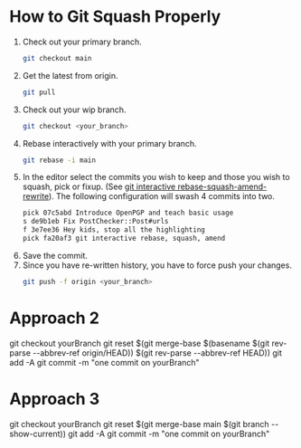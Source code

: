 # How to Git Squash Properly

1. Check out your primary branch.
    ```bash
    git checkout main
    ```
2. Get the latest from origin.
    ```bash
    git pull
    ```
3. Check out your wip branch.
    ```bash
    git checkout <your_branch>
    ```
4. Rebase interactively with your primary branch.
    ```bash
    git rebase -i main
    ```
5. In the editor select the commits you wish to keep and those you wish to squash, pick or fixup. (See [git interactive rebase-squash-amend-rewrite](https://thoughtbot.com/blog/git-interactive-rebase-squash-amend-rewriting-history)).  The following configuration will swash 4 commits into two.
    ```bash
    pick 07c5abd Introduce OpenPGP and teach basic usage
    s de9b1eb Fix PostChecker::Post#urls
    f 3e7ee36 Hey kids, stop all the highlighting
    pick fa20af3 git interactive rebase, squash, amend
    ```
6. Save the commit.
7. Since you have re-written history, you have to force push your changes.
    ```bash
    git push -f origin <your_branch>
    ```


# Approach 2
git checkout yourBranch
git reset $(git merge-base $(basename $(git rev-parse --abbrev-ref origin/HEAD)) $(git rev-parse --abbrev-ref HEAD))
git add -A
git commit -m "one commit on yourBranch"


# Approach 3
git checkout yourBranch
git reset $(git merge-base main $(git branch --show-current))
git add -A
git commit -m "one commit on yourBranch"